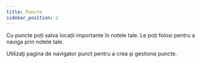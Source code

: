 ```yaml
---
title: Puncte
sidebar_position: 2
---
```


Cu puncte poți salva locații importante în notele tale. Le poți folosi pentru a naviga prin notele tale.

Utilizaţi pagina de navigator punct pentru a crea şi gestiona puncte.
